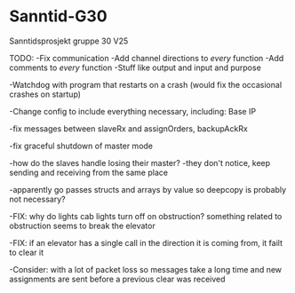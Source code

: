 # Sanntid-G30
Sanntidsprosjekt gruppe 30 V25

TODO:
-Fix communication
-Add channel directions to *every* function
-Add comments to *every* function
    -Stuff like output and input and purpose

-Watchdog with program that restarts on a crash (would fix the occasional crashes on startup)

-Change config to include everything necessary, including: Base IP

-fix messages between slaveRx and assignOrders, backupAckRx

-fix graceful shutdown of master mode

-how do the slaves handle losing their master?
    -they don't notice, keep sending and receiving from the same place

-apparently go passes structs and arrays by value so deepcopy is probably not necessary?

-FIX: why do lights cab lights turn off on obstruction? something related to obstruction seems to break the elevator

-FIX: if an elevator has a single call in the direction it is coming from, it failt to clear it

-Consider: with a lot of packet loss so messages take a long time and new assignments are sent before a previous clear was received